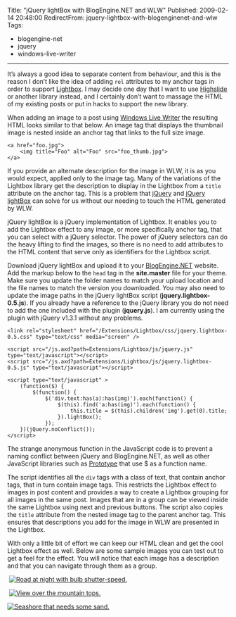 Title: "jQuery lightBox with BlogEngine.NET and WLW"
Published: 2009-02-14 20:48:00
RedirectFrom: jquery-lightbox-with-blogenginenet-and-wlw
Tags:
  - blogengine-net
  - jquery
  - windows-live-writer
---
It’s always a good idea to separate content from behaviour, and this is the reason I don’t like the idea of adding `rel` attributes to my anchor tags in order to support [Lightbox](http://www.huddletogether.com/projects/lightbox/). I may decide one day that I want to use [Highslide](http://www.highslide.com/) or another library instead, and I certainly don’t want to massage the HTML of my existing posts or put in hacks to support the new library.

When adding an image to a post using [Windows Live Writer](http://windowslivewriter.spaces.live.com/) the resulting HTML looks similar to that below. An image tag that displays the thumbnail image is nested inside an anchor tag that links to the full size image.

    <a href="foo.jpg">
        <img title="Foo" alt="Foo" src="foo_thumb.jpg">
    </a> 

If you provide an alternate description for the image in WLW, it is as you would expect, applied only to the image tag. Many of the variations of the Lightbox library get the description to display in the Lightbox from a `title` attribute on the anchor tag. This is a problem that [jQuery](http://www.jquery.com/) and [jQuery lightBox](http://leandrovieira.com/projects/jquery/lightbox/) can solve for us without our needing to touch the HTML generated by WLW.

jQuery lightBox is a jQuery implementation of Lightbox. It enables you to add the Lightbox effect to any image, or more specifically anchor tag, that you can select with a jQuery selector. The power of jQuery selectors can do the heavy lifting to find the images, so there is no need to add attributes to the HTML content that serve only as identifiers for the Lightbox script.

Download jQuery lightBox and upload it to your [BlogEngine.NET](http://www.dotnetblogengine.net/) website. Add the markup below to the `head` tag in the **site.master** file for your theme. Make sure you update the folder names to match your upload location and the file names to match the version you downloaded. You may also need to update the image paths in the jQuery lightBox script (**jquery.lightbox-0.5.js**). If you already have a reference to the jQuery library you do not need to add the one included with the plugin (**jquery.js**). I am currently using the plugin with jQuery v1.3.1 without any problems.

    <link rel="stylesheet" href="/Extensions/Lightbox/css/jquery.lightbox-0.5.css" type="text/css" media="screen" />
    
    <script src="/js.axd?path=Extensions/Lightbox/js/jquery.js" type="text/javascript"></script>
    <script src="/js.axd?path=Extensions/Lightbox/js/jquery.lightbox-0.5.js" type="text/javascript"></script>
    
    <script type="text/javascript" >
        (function($) {
            $(function() {
                $('div.text:has(a):has(img)').each(function() {
                    $(this).find('a:has(img)').each(function() {
                        this.title = $(this).children('img').get(0).title;
                    }).lightBox();
                });
        })(jQuery.noConflict());
    </script> 

The strange anonymous function in the JavaScript code is to prevent a naming conflict between jQuery and BlogEngine.NET, as well as other JavaScript libraries such as [Prototype](http://www.prototypejs.org/) that use \$ as a function name.

The script identifies all the `div` tags with a class of text, that contain anchor tags, that in turn contain image tags. This restricts the Lightbox effect to images in post content and provides a way to create a Lightbox grouping for all images in the same post. Images that are in a group can be viewed inside the same Lightbox using next and previous buttons. The script also copies the `title` attribute from the nested image tag to the parent anchor tag. This ensures that descriptions you add for the image in WLW are presented in the Lightbox.

With only a little bit of effort we can keep our HTML clean and get the cool Lightbox effect as well. Below are some sample images you can test out to get a feel for the effect. You will notice that each image has a description and that you can navigate through them as a group.

 [![Road at night with bulb shutter-speed.](/posts/images/Road-at-night-thumb.jpg "Road at night with bulb shutter-speed.")](/posts/images/Road-at-night.jpg)

 [![View over the mountain tops.](/posts/images/View-over-the-mountain-tops-thumb.jpg "View over the mountain tops.")](/posts/images/View-over-the-mountain-tops.jpg)

[![Seashore that needs some sand.](/posts/images/Seashore-that-needs-some-sand-thumb.jpg "Seashore that needs some sand.")](/posts/images/Seashore-that-needs-some-sand.jpg)
